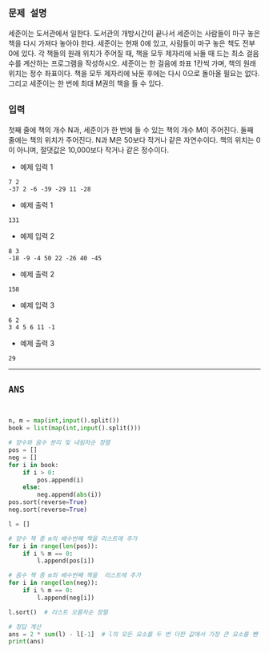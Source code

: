 ## `문제 설명`

세준이는 도서관에서 일한다. 도서관의 개방시간이 끝나서 세준이는 사람들이 마구 놓은 책을 다시 가져다 놓아야 한다. 세준이는 현재 0에 있고, 사람들이 마구 놓은 책도 전부 0에 있다. 각 책들의 원래 위치가 주어질 때, 책을 모두 제자리에 놔둘 때 드는 최소 걸음 수를 계산하는 프로그램을 작성하시오. 세준이는 한 걸음에 좌표 1칸씩 가며, 책의 원래 위치는 정수 좌표이다. 책을 모두 제자리에 놔둔 후에는 다시 0으로 돌아올 필요는 없다. 그리고 세준이는 한 번에 최대 M권의 책을 들 수 있다.


## `입력`

첫째 줄에 책의 개수 N과, 세준이가 한 번에 들 수 있는 책의 개수 M이 주어진다. 둘째 줄에는 책의 위치가 주어진다. N과 M은 50보다 작거나 같은 자연수이다. 책의 위치는 0이 아니며, 절댓값은 10,000보다 작거나 같은 정수이다.

- 예제 입력 1
```
7 2
-37 2 -6 -39 -29 11 -28
```
- 예제 출력 1
```
131
```
- 예제 입력 2
```
8 3
-18 -9 -4 50 22 -26 40 -45
```
- 예제 출력 2
```
158
```
- 예제 입력 3

```
6 2
3 4 5 6 11 -1
```

- 예제 출력 3

```
29
```

----
## `ANS`

```python


n, m = map(int,input().split())  
book = list(map(int,input().split())) 

# 양수와 음수 분리 및 내림차순 정렬
pos = []
neg = []
for i in book:
    if i > 0:
        pos.append(i)
    else:
        neg.append(abs(i))
pos.sort(reverse=True)
neg.sort(reverse=True)

l = [] 

# 양수 책 중 m의 배수번째 책을 리스트에 추가
for i in range(len(pos)):
    if i % m == 0:
        l.append(pos[i])

# 음수 책 중 m의 배수번째 책을  리스트에 추가
for i in range(len(neg)):
    if i % m == 0:
        l.append(neg[i])

l.sort()  # 리스트 오름차순 정렬

# 정답 계산
ans = 2 * sum(l) - l[-1]  # l의 모든 요소를 두 번 더한 값에서 가장 큰 요소를 뺀 결과
print(ans)

```